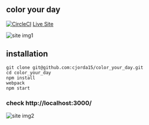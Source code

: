 ## color your day
[![CircleCI](https://circleci.com/gh/cjorda15/color_your_day.svg?style=svg)](https://circleci.com/gh/cjorda15/color_your_day)
[Live Site](https://color-your-day.herokuapp.com)

![site img1](https://i.imgur.com/Tp4ZhBn.png)

## installation

`git clone git@github.com:cjorda15/color_your_day.git`<br/>
`cd color_your_day`<br/>
`npm install`<br/>
`webpack`<br/>
`npm start`<br/>
### check http://localhost:3000/
![site img2](https://i.imgur.com/NQjOjgf.png)
